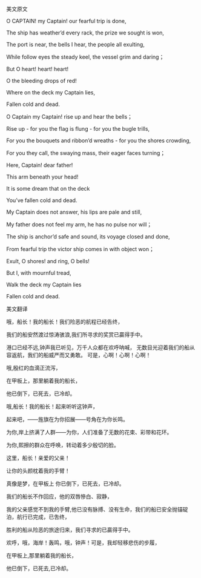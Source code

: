 美文原文

O CAPTAIN! my Captain! our fearful trip is done,

The ship has weather’d every rack, the prize we sought is won,

The port is near, the bells I hear, the people all exulting,

While follow eyes the steady keel, the vessel grim and daring；

But O heart! heart! heart!

O the bleeding drops of red!

Where on the deck my Captain lies,

Fallen cold and dead.

O Captain my Captain! rise up and hear the bells；

Rise up - for you the flag is flung - for you the bugle trills,

For you the bouquets and ribbon’d wreaths - for you the shores crowding,

For you they call, the swaying mass, their eager faces turning；

Here, Captain! dear father!

This arm beneath your head!

It is some dream that on the deck

You’ve fallen cold and dead.

My Captain does not answer, his lips are pale and still,

My father does not feel my arm, he has no pulse nor will；

The ship is anchor’d safe and sound, its voyage closed and done,

From fearful trip the victor ship comes in with object won；

Exult, O shores! and ring, O bells!

But I, with mournful tread,

Walk the deck my Captain lies

Fallen cold and dead.

美文翻译

哦，船长！我的船长！我们险恶的航程已经告终，

我们的船安然渡过惊涛骇浪,我们所寻求的奖赏已贏得手中。

港口已经不远,钟声我已听见，万千人众都在欢呼呐喊， 无数目光迎着我们的船从容返航，我们的船威严而又勇敢。 可是，心啊！心啊！心啊！

哦,殷红的血滴正流泻，

在甲板上，那里躺着我的船长，

他已倒下，已死去，已冷却。

哦,船长！我的船长！起来听听这钟声，

起来吧，——旌旗在为你招展——号角在为你长鸣。

为你,岸上挤满了人群——为你，人们准备了无数的花束、彩带和花环。

为你,熙擦的群众在呼唤，转动着多少殷切的脸。

这里，船长！亲爱的父亲！

让你的头颜枕着我的手臂！

真像是梦，在甲板上 你已倒下，已死去，已冷却。

我们的船长不作回应，他的双唇慘白、寂静，

我的父亲感觉不到我的手臂,他已没有脉搏、没有生命，我们的船已安全抛锚碇泊，航行已完成，已吿终，

胜利的船从险恶的旅途归来，我们寻求的已贏得手中。

欢呼，哦，海岸！轰鸣，哦，钟声！可是，我却轻移悲伤的步履，

在甲板上,那里躺着我的船长，

他巳倒下，已死去,已冷却。